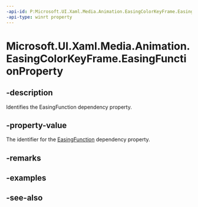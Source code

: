 ```yaml
---
-api-id: P:Microsoft.UI.Xaml.Media.Animation.EasingColorKeyFrame.EasingFunctionProperty
-api-type: winrt property
---
```


<!-- Property syntax
public Windows.UI.Xaml.DependencyProperty EasingFunctionProperty { get; }
-->

# Microsoft.UI.Xaml.Media.Animation.EasingColorKeyFrame.EasingFunctionProperty

## -description
Identifies the EasingFunction dependency property.

## -property-value
The identifier for the [EasingFunction](easingcolorkeyframe_easingfunction.md) dependency property.

## -remarks

## -examples

## -see-also
